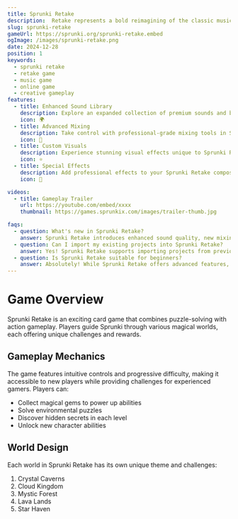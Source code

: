 ```yaml
---
title: Sprunki Retake
description:  Retake represents a bold reimagining of the classic musical experience. It's where creativity meets innovation, allowing players to craft unique soundscapes with an enhanced set of tools and features.
slug: sprunki-retake
gameUrl: https://sprunki.org/sprunki-retake.embed
ogImage: /images/sprunki-retake.png
date: 2024-12-28
position: 1
keywords:
  - sprunki retake
  - retake game
  - music game
  - online game
  - creative gameplay
features:
  - title: Enhanced Sound Library
    description: Explore an expanded collection of premium sounds and beats in Sprunki Retake.
    icon: 🌍
  - title: Advanced Mixing
    description: Take control with professional-grade mixing tools in Sprunki Retake.
    icon: 🧩
  - title: Custom Visuals
    description: Experience stunning visual effects unique to Sprunki Retake.
    icon: ⭐
  - title: Special Effects
    description: Add professional effects to your Sprunki Retake compositions.
    icon: 💫

videos:
  - title: Gameplay Trailer
    url: https://youtube.com/embed/xxxx
    thumbnail: https://games.sprunkix.com/images/trailer-thumb.jpg

faqs:
  - question: What's new in Sprunki Retake?
    answer: Sprunki Retake introduces enhanced sound quality, new mixing tools, and improved visual effects for an elevated musical experience.
  - question: Can I import my existing projects into Sprunki Retake?
    answer: Yes! Sprunki Retake supports importing projects from previous versions while offering new enhancement options.
  - question: Is Sprunki Retake suitable for beginners?
    answer: Absolutely! While Sprunki Retake offers advanced features, it maintains an intuitive interface perfect for all skill levels.
---
```


# Game Overview

Sprunki Retake is an exciting card game that combines puzzle-solving with action gameplay. Players guide Sprunki through various magical worlds, each offering unique challenges and rewards.

## Gameplay Mechanics

The game features intuitive controls and progressive difficulty, making it accessible to new players while providing challenges for experienced gamers. Players can:

- Collect magical gems to power up abilities
- Solve environmental puzzles
- Discover hidden secrets in each level
- Unlock new character abilities

## World Design

Each world in Sprunki Retake has its own unique theme and challenges:

1. Crystal Caverns
2. Cloud Kingdom
3. Mystic Forest
4. Lava Lands
5. Star Haven